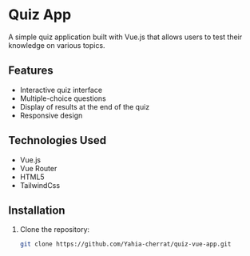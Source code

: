 # Quiz App

A simple quiz application built with Vue.js that allows users to test their knowledge on various topics.

## Features

- Interactive quiz interface
- Multiple-choice questions
- Display of results at the end of the quiz
- Responsive design

## Technologies Used

- Vue.js
- Vue Router
- HTML5
- TailwindCss

## Installation

1. Clone the repository:
   ```bash
   git clone https://github.com/Yahia-cherrat/quiz-vue-app.git
